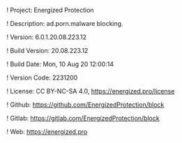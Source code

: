 ! Project: Energized Protection

! Description: ad.porn.malware blocking.

! Version: 6.0.1.20.08.223.12

! Build Version: 20.08.223.12

! Build Date: Mon, 10 Aug 20 12:00:14

! Version Code: 2231200

! License: CC BY-NC-SA 4.0, https://energized.pro/license

! Github: https://github.com/EnergizedProtection/block

! Gitlab: https://gitlab.com/EnergizedProtection/block


! Web: https://energized.pro
